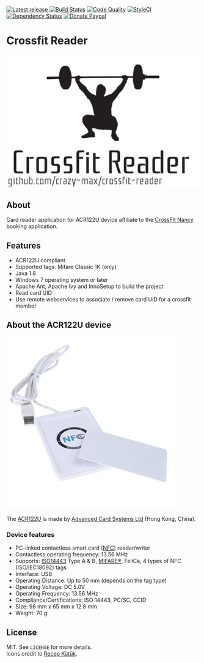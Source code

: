 [![Latest release](https://img.shields.io/github/release/crazy-max/crossfit-reader.svg?style=flat-square)](https://github.com/crazy-max/crossfit-reader/releases)
[![Build Status](https://img.shields.io/travis/crazy-max/crossfit-reader/master.svg?style=flat-square)](https://travis-ci.org/crazy-max/crossfit-reader)
[![Code Quality](https://img.shields.io/codacy/grade/6763a20f5eb9423b9b0cf06738c85a4e.svg?style=flat-square)](https://www.codacy.com/app/crazy-max/crossfit-reader)
[![StyleCI](https://styleci.io/repos/68113444/shield?style=flat-square)](https://styleci.io/repos/68113444)
[![Dependency Status](https://www.versioneye.com/user/projects/57e9398cbd6fa600512e3dab/badge.svg?style=flat-square)](https://www.versioneye.com/user/projects/57e9398cbd6fa600512e3dab)
[![Donate Paypal](https://img.shields.io/badge/donate-paypal-blue.svg?style=flat-square)](https://www.paypal.me/crazyws)

# Crossfit Reader

![](res/logo.png?raw=true)

## About

Card reader application for ACR122U device affiliate to the [CrossFit Nancy](http://www.crossfit-nancy.fr/) booking application.

## Features

* ACR122U compliant
* Supported tags: Mifare Classic 1K (only)
* Java 1.8
* Windows 7 operating system or later
* Apache Ant, Apache Ivy and InnoSetup to build the project 
* Read card UID
* Use remote webservices to associate / remove card UID for a crossfit member

## About the ACR122U device

![Yosoo ACR122U](res/acr122u.jpg?raw=true)

The [ACR122U](http://www.acs.com.hk/en/products/3/acr122u-usb-nfc-reader/) is made by [Advanced Card Systems Ltd](http://www.acs.com.hk/) (Hong Kong, China).

### Device features

* PC-linked contactless smart card ([NFC](http://en.wikipedia.org/wiki/Near_field_communication)) reader/writer
* Contactless operating frequency: 13.56 MHz
* Supports: [ISO14443](http://en.wikipedia.org/wiki/ISO/IEC_14443) Type A & B, [MIFARE®](http://en.wikipedia.org/wiki/MIFARE), FeliCa, 4 types of NFC (ISO/IEC18092) tags
* Interface: USB
* Operating Distance: Up to 50 mm (depends on the tag type)
* Operating Voltage: DC 5.0V
* Operating Frequency: 13.56 MHz
* Compliance/Certifications: ISO 14443, PC/SC, CCID
* Size: 98 mm x 65 mm x 12.8 mm
* Weight: 70 g

## License

MIT. See `LICENSE` for more details.<br />
Icons credit to [Recep Kütük](http://recepkutuk.com/).

